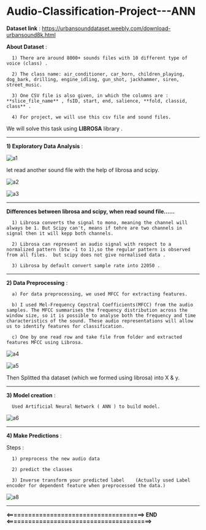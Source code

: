 # Audio-Classification-Project---ANN

**Dataset link** : https://urbansounddataset.weebly.com/download-urbansound8k.html 

**About Dataset** :
      
      1) There are around 8000+ sounds files with 10 different type of voice (class) .
      
      2) The class name: air_conditioner, car_horn, children_playing, dog_bark, drilling, engine_idling, gun_shot, jackhammer, siren, street_music.
      
      3) One CSV file is also given, in which the columns are : **slice_file_name** , fsID, start, end, salience, **fold, classid, class** .

      4) For project, we will use this csv file and sound files.



We will solve this task using **LIBROSA** library .

------------------------------------------------------------------------------

**1) Exploratory Data Analysis** :

![a1](https://user-images.githubusercontent.com/61588604/116344616-2e984a00-a804-11eb-82e3-a85d65aa8c98.png)

let read another sound file with the help of librosa and scipy.

![a2](https://user-images.githubusercontent.com/61588604/116344934-c4cc7000-a804-11eb-8bac-80087a9b37dc.png)

![a3](https://user-images.githubusercontent.com/61588604/116344939-c6963380-a804-11eb-9991-c15c8fe8b79f.png)


--------------------------------------------------------------------------------

**Differences between librosa and scipy, when read sound file......**
      
      1) Librosa converts the signal to mono, meaning the channel will always be 1. But Scipy can't, means if tehre are two channels in signal then it will kepp both channels.
      
      2) Librosa can represent an audio signal with respect to a normalized pattern (btw -1 to 1),so the regular pattern is observed from all files.  but scipy does not give normalised data .

      3) Librosa by default convert sample rate into 22050 .


----------------------------------------------------------------------------------

**2) Data Preprocessing** :

      a) For data preprocessing, we used MFCC for extracting features.
      
      b) I used Mel-Frequency Cepstral Coefficients(MFCC) from the audio samples. The MFCC summarises the frequency distribution across the window size, so it is possible to analyse both the frequency and time characteristics of the sound. These audio representations will allow us to identify features for classification.

      c) One by one read row and take file from folder and extracted features MFCC using Librosa.


![a4](https://user-images.githubusercontent.com/61588604/116347145-49b98880-a809-11eb-949b-f1fb31df523d.png)

![a5](https://user-images.githubusercontent.com/61588604/116347152-4d4d0f80-a809-11eb-8192-9b6c91c0ce1c.png)


Then Splitted tha dataset (which we formed using librosa) into X & y.

-----------------------------------------------------------------------------------

**3) Model creation** :

      Used Artificial Neural Network ( ANN ) to build model.
      
![a6](https://user-images.githubusercontent.com/61588604/116347543-04498b00-a80a-11eb-9f60-e78e50209e0f.png)


-----------------------------------------------------------------------------------

**4) Make Predictions** :

Steps :

      1) preprocess the new audio data

      2) predict the classes

      3) Inverse transform your predicted label    (Actually used Label encoder for dependent feature when preprocessed the data.)

![a8](https://user-images.githubusercontent.com/61588604/116347860-a5384600-a80a-11eb-941a-8a2b49bc6f6d.png)


------------------------------------------------------------------------------------


**<======================================>    END  <========================================>**



